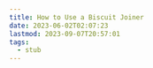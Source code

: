 ```yaml
---
title: How to Use a Biscuit Joiner
date: 2023-06-02T02:07:23
lastmod: 2023-09-07T20:57:01
tags:
  - stub
---
```

